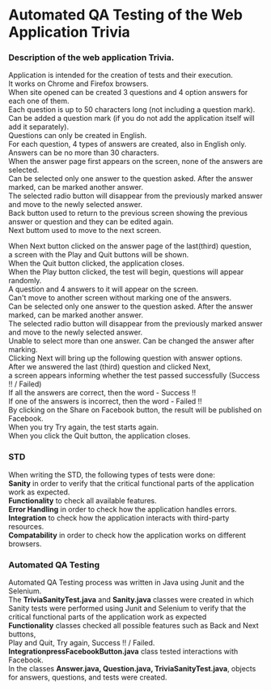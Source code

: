 # Automated QA Testing of the Web Application Trivia

<h3>Description of the web application Trivia.</h3>
Application is intended for the creation of tests and their execution.</br>
It works on Chrome and Firefox browsers.</br>
When site opened can be created 3 questions and 4 option answers for each one of them.</br> 
Each question is up to 50 characters long (not including a question mark).</br>
Can be added a question mark (if you do not add the application itself will add it separately).</br>
Questions can only be created in English.</br>
For each question, 4 types of answers are created, also in English only.</br> 
Answers can be no more than 30 characters.</br>
When the answer page first appears on the screen, none of the answers are selected.</br>
Can be selected only one answer to the question asked. After the answer marked, can  be marked another answer.</br> 
The selected radio button will disappear from the previously marked answer and move to the newly selected answer.</br>
Back button used to return to the previous screen showing the previous answer or question and they can be edited again.</br>
Next buttom used to move to the next screen.</br>

When Next button clicked on the answer page of the last(third) question,</br> 
a screen with the Play and Quit buttons will be shown.</br>
When the Quit button clicked, the application closes.</br>
When the Play button clicked, the test will begin, questions will appear randomly.</br>
A question and 4 answers to it will appear on the screen.</br>
Can't move to another screen without marking one of the answers.</br>
Can be selected only one answer to the question asked. After the answer marked, can  be marked another answer.</br> 
The selected radio button will disappear from the previously marked answer and move to the newly selected answer.</br>
Unable to select more than one answer. Can be changed the answer after marking.</br>
Clicking Next will bring up the following question with answer options.</br>
After we answered the last (third) question and clicked Next,</br> 
a screen appears informing whether the test passed successfully (Success !! / Failed)</br>
If all the answers are correct, then the word - Success !!</br>
If one of the answers is incorrect, then the word - Failed !!</br>
By clicking on the Share on Facebook button, the result will be published on Facebook.</br>
When you try Try again, the test starts again.</br>
When you click the Quit button, the application closes.</br>

<h3>STD</h3>
When writing the STD, the following types of tests were done:</br>
<b>Sanity</b> in order to verify that the critical functional parts of the application work as expected.</br>
<b>Functionality</b> to check all available features.</br>
<b>Error Handling</b> in order to check how the application handles errors.</br>
<b>Integration</b> to check how the application interacts with third-party resources.</br>
<b>Compatability</b> in order to check how the application works on different browsers.</br>

<h3>Automated QA Testing</h3>
Automated QA Testing process was written in Java using Junit and the Selenium.</br>
The <b>TriviaSanityTest.java</b> and <b>Sanity.java</b> classes were created in which Sanity tests were performed using Junit and Selenium to verify that the critical functional parts of the application work as expected </br>
<b>Functionality</b> classes checked all possible features such as Back and Next buttons,</br> 
Play and Quit, Try again, Success !! / Failed.</br>
<b>IntegrationpressFacebookButton.java</b> class tested interactions with Facebook.</br>
In the classes <b>Answer.java, Question.java, TriviaSanityTest.java</b>, objects for answers, questions, and tests were created.
